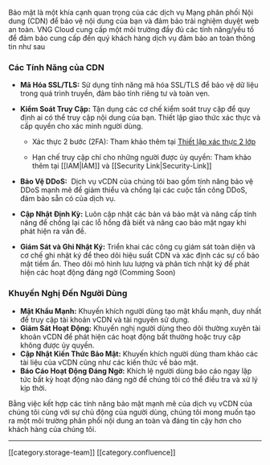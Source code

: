 Bảo mật là một khía cạnh quan trọng của các dịch vụ Mạng phân phối Nội dung (CDN) để bảo vệ nội dung của bạn và đảm bảo trải nghiệm duyệt web an toàn. VNG Cloud cung cấp một môi trường đầy đủ các tính năng/yếu tố để đảm bảo cung cấp đến quý khách hàng dịch vụ đảm bảo an toàn thông tin như sau


### Các Tính Năng của CDN

*  **Mã Hóa SSL/TLS:**  Sử dụng tính năng mã hóa SSL/TLS để bảo vệ dữ liệu trong quá trình truyền, đảm bảo tính riêng tư và toàn vẹn.
*  **Kiểm Soát Truy Cập:**  Tận dụng các cơ chế kiểm soát truy cập để quy định ai có thể truy cập nội dung của bạn. Thiết lập giao thức xác thực và cấp quyền cho xác minh người dùng.
    * Xác thực 2 bước (2FA): Tham khảo thêm tại [Thiết lập xác thực 2 lớp](https://docs.vngcloud.vn/pages/viewpage.action?pageId=22938012)


    * Hạn chế truy cập chỉ cho những người được ủy quyền: Tham khảo thêm tại [[IAM|IAM]] và [[Security Link|Security-Link]]



    
*  **Bảo Vệ DDoS:**  Dịch vụ vCDN của chúng tôi bao gồm tính năng bảo vệ DDoS mạnh mẽ để giảm thiểu và chống lại các cuộc tấn công DDoS, đảm bảo sẵn có của dịch vụ.
*  **Cập Nhật Định Kỳ:**  Luôn cập nhật các bản vá bảo mật và nâng cấp tính năng để chống lại các lỗ hổng đã biết và nâng cao bảo mật ngay khi phát hiện ra vấn đề.
*  **Giám Sát và Ghi Nhật Ký:**  Triển khai các công cụ giám sát toàn diện và cơ chế ghi nhật ký để theo dõi hiệu suất CDN và xác định các sự cố bảo mật tiềm ẩn. Theo dõi mô hình lưu lượng và phân tích nhật ký để phát hiện các hoạt động đáng ngờ (Comming Soon)


### Khuyến Nghị Đến Người Dùng

*  **Mật Khẩu Mạnh:**  Khuyến khích người dùng tạo mật khẩu mạnh, duy nhất để truy cập tài khoản vCDN và tài nguyên sử dụng.
*  **Giám Sát Hoạt Động:**  Khuyến nghị người dùng theo dõi thường xuyên tài khoản vCDN để phát hiện các hoạt động bất thường hoặc truy cập không được ủy quyền.
*  **Cập Nhật Kiến Thức Bảo Mật:**  Khuyến khích người dùng tham khảo các tài liệu của vCDN cũng như các kiến thức về bảo mật.
*  **Báo Cáo Hoạt Động Đáng Ngờ:**  Khích lệ người dùng báo cáo ngay lập tức bất kỳ hoạt động nào đáng ngờ để chúng tôi có thể điều tra và xử lý kịp thời.

Bằng việc kết hợp các tính năng bảo mật mạnh mẽ của dịch vụ vCDN của chúng tôi cùng với sự chủ động của người dùng, chúng tôi mong muốn tạo ra một môi trường phân phối nội dung an toàn và đáng tin cậy hơn cho khách hàng của chúng tôi.







*****

[[category.storage-team]] 
[[category.confluence]] 
